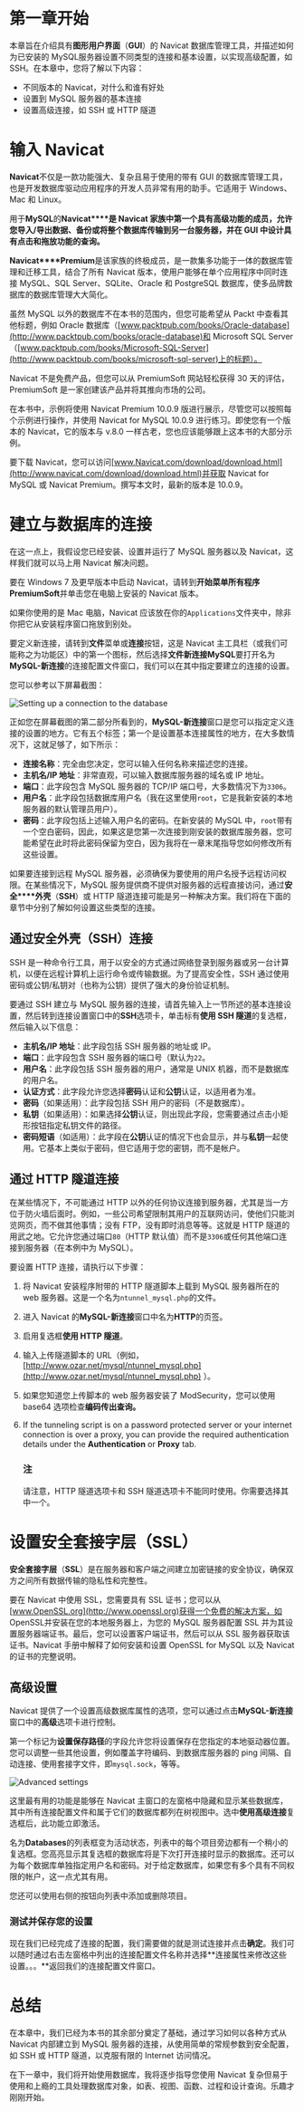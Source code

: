 # 第一章开始

本章旨在介绍具有**图形用户界面**（**GUI**）的 Navicat 数据库管理工具，并描述如何为已安装的 MySQL服务器设置不同类型的连接和基本设置，以实现高级配置，如 SSH。在本章中，您将了解以下内容：

*   不同版本的 Navicat，对什么和谁有好处
*   设置到 MySQL 服务器的基本连接
*   设置高级连接，如 SSH 或 HTTP 隧道

# 输入 Navicat

**Navicat**不仅是一款功能强大、复杂且易于使用的带有 GUI 的数据库管理工具，也是开发数据库驱动应用程序的开发人员非常有用的助手。它适用于 Windows、Mac 和 Linux。

用于**MySQL**的**Navicat****是 Navicat 家族中第一个具有高级功能的成员，允许您导入/导出数据、备份或将整个数据库传输到另一台服务器，并在 GUI 中设计具有点击和拖放功能的查询。**

**Navicat****Premium**是该家族的终极成员，是一款集多功能于一体的数据库管理和迁移工具，结合了所有 Navicat 版本，使用户能够在单个应用程序中同时连接 MySQL、SQL Server、SQLite、Oracle 和 PostgreSQL 数据库，使多品牌数据库的数据库管理大大简化。

虽然 MySQL 以外的数据库不在本书的范围内，但您可能希望从 Packt 中查看其他标题，例如 Oracle 数据库（[www.packtpub.com/books/Oracle-database](http://www.packtpub.com/books/oracle-database)和 Microsoft SQL Server（[www.packtpub.com/books/Microsoft-SQL-Server](http://www.packtpub.com/books/microsoft-sql-server)上的标题）。

Navicat 不是免费产品，但您可以从 PremiumSoft 网站轻松获得 30 天的评估，PremiumSoft 是一家创建该产品并将其推向市场的公司。

在本书中，示例将使用 Navicat Premium 10.0.9 版进行展示，尽管您可以按照每个示例进行操作，并使用 Navicat for MySQL 10.0.9 进行练习。即使您有一个版本的 Navicat，它的版本与 v.8.0 一样古老，您也应该能够跟上这本书的大部分示例。

要下载 Navicat，您可以访问[www.Navicat.com/download/download.html](http://www.navicat.com/download/download.html)并获取 Navicat for MySQL 或 Navicat Premium。撰写本文时，最新的版本是 10.0.9。

# 建立与数据库的连接

在这一点上，我假设您已经安装、设置并运行了 MySQL 服务器以及 Navicat，这样我们就可以马上用 Navicat 解决问题。

要在 Windows 7 及更早版本中启动 Navicat，请转到**开始菜单****所有程序****PremiumSoft**并单击您在电脑上安装的 Navicat 版本。

如果你使用的是 Mac 电脑，Navicat 应该放在你的`Applications`文件夹中，除非你把它从安装程序窗口拖放到别处。

要定义新连接，请转到**文件**菜单或**连接**按钮，这是 Navicat 主工具栏（或我们可能称之为功能区）中的第一个图标，然后选择**文件****新连接****MySQL**要打开名为**MySQL-新连接**的连接配置文件窗口，我们可以在其中指定要建立的连接的设置。

您可以参考以下屏幕截图：

![Setting up a connection to the database](img/7461EN_01_01.jpg)

正如您在屏幕截图的第二部分所看到的，**MySQL-新连接**窗口是您可以指定定义连接的设置的地方。它有五个标签；第一个是设置基本连接属性的地方，在大多数情况下，这就足够了，如下所示：

*   **连接名称**：完全由您决定，您可以输入任何名称来描述您的连接。
*   **主机名/IP 地址**：非常直观，可以输入数据库服务器的域名或 IP 地址。
*   **端口**：此字段包含 MySQL 服务器的 TCP/IP 端口号，大多数情况下为`3306`。
*   **用户名**：此字段包括数据库用户名（我在这里使用`root`，它是我新安装的本地服务器的默认管理员用户）。
*   **密码**：此字段包括上述输入用户名的密码。在新安装的 MySQL 中，`root`带有一个空白密码，因此，如果这是您第一次连接到刚安装的数据库服务器，您可能希望在此时将此密码保留为空白，因为我将在一章末尾指导您如何修改所有这些设置。

如果要连接到远程 MySQL 服务器，必须确保为要使用的用户名授予远程访问权限。在某些情况下，MySQL 服务提供商不提供对服务器的远程直接访问，通过**安全****外壳**（**SSH**）或 HTTP 隧道连接可能是另一种解决方案。我们将在下面的章节中分别了解如何设置这些类型的连接。

## 通过安全外壳（SSH）连接

SSH 是一种命令行工具，用于以安全的方式通过网络登录到服务器或另一台计算机，以便在远程计算机上运行命令或传输数据。为了提高安全性，SSH 通过使用密码或公钥/私钥对（也称为公钥）提供了强大的身份验证机制。

要通过 SSH 建立与 MySQL 服务器的连接，请首先输入上一节所述的基本连接设置，然后转到连接设置窗口中的**SSH**选项卡，单击标有**使用 SSH 隧道**的复选框，然后输入以下信息：

*   **主机名/IP 地址**：此字段包括 SSH 服务器的地址或 IP。
*   **端口**：此字段包含 SSH 服务器的端口号（默认为`22`。
*   **用户名**：此字段包括 SSH 服务器的用户，通常是 UNIX 机器，而不是数据库的用户名。
*   **认证方式**：此字段允许您选择**密码**认证和**公钥**认证，以适用者为准。
*   **密码**（如果适用）：此字段包括 SSH 用户的密码（不是数据库）。
*   **私钥**（如果适用）：如果选择**公钥**认证，则出现此字段，您需要通过点击小矩形按钮指定私钥文件的路径。
*   **密码短语**（如适用）：此字段在**公钥**认证的情况下也会显示，并与**私钥**一起使用。它基本上类似于密码，但它适用于您的密钥，而不是帐户。

## 通过 HTTP 隧道连接

在某些情况下，不可能通过 HTTP 以外的任何协议连接到服务器，尤其是当一方位于防火墙后面时。例如，一些公司希望限制其用户的互联网访问，使他们只能浏览网页，而不做其他事情；没有 FTP，没有即时消息等等。这就是 HTTP 隧道的用武之地。它允许您通过端口`80`（HTTP 默认值）而不是`3306`或任何其他端口连接到服务器（在本例中为 MySQL）。

要设置 HTTP 连接，请执行以下步骤：

1.  将 Navicat 安装程序附带的 HTTP 隧道脚本上载到 MySQL 服务器所在的 web 服务器。这是一个名为`ntunnel_mysql.php`的文件。
2.  进入 Navicat 的**MySQL-新连接**窗口中名为**HTTP**的页签。
3.  启用复选框**使用 HTTP 隧道**。
4.  输入上传隧道脚本的 URL（例如，[http://www.ozar.net/mysql/ntunnel_mysql.php](http://www.ozar.net/mysql/ntunnel_mysql.php) ）。
5.  如果您知道您上传脚本的 web 服务器安装了 ModSecurity，您可以使用 base64 选项检查**编码传出查询。**
6.  If the tunneling script is on a password protected server or your internet connection is over a proxy, you can provide the required authentication details under the **Authentication** or **Proxy** tab.

    ### 注

    请注意，HTTP 隧道选项卡和 SSH 隧道选项卡不能同时使用。你需要选择其中一个。

# 设置安全套接字层（SSL）

**安全****套接字****层**（**SSL**）是在服务器和客户端之间建立加密链接的安全协议，确保双方之间所有数据传输的隐私性和完整性。

要在 Navicat 中使用 SSL，您需要具有 SSL 证书；您可以从[www.OpenSSL.org](http://www.openssl.org)获得一个免费的解决方案，如 OpenSSL并安装在您的本地服务器上，为您的 MySQL 服务器配置 SSL 并为其设置服务器端证书。最后，您可以设置客户端证书，然后可以从 SSL 服务器获取该证书。Navicat 手册中解释了如何安装和设置 OpenSSL for MySQL 以及 Navicat 的证书的完整说明。

## 高级设置

Navicat 提供了一个设置高级数据库属性的选项，您可以通过点击**MySQL-新连接**窗口中的**高级**选项卡进行控制。

第一个标记为**设置保存路径**的字段允许您将设置保存在您指定的本地驱动器位置。您可以调整一些其他设置，例如覆盖字符编码、到数据库服务器的 ping 间隔、自动连接、使用套接字文件，即`mysql.sock`，等等。

![Advanced settings](img/7461EN_01_02.jpg)

这里最有用的功能是能够在 Navicat 主窗口的左窗格中隐藏和显示某些数据库，其中所有连接配置文件和属于它们的数据库都列在树视图中。选中**使用高级连接**复选框后，此功能立即激活。

名为**Databases**的列表框变为活动状态，列表中的每个项目旁边都有一个稍小的复选框。您高亮显示其复选框的数据库将是下次打开连接时显示的数据库。还可以为每个数据库单独指定用户名和密码。对于给定数据库，如果您有多个具有不同权限的帐户，这一点尤其有用。

您还可以使用右侧的按钮向列表中添加或删除项目。

### 测试并保存您的设置

现在我们已经完成了连接的配置，我们需要做的就是测试连接并点击**确定**。我们可以随时通过右击左窗格中列出的连接配置文件名称并选择**连接属性来修改这些设置。。。**返回我们的连接配置文件窗口。

# 总结

在本章中，我们已经为本书的其余部分奠定了基础，通过学习如何以各种方式从 Navicat 内部建立到 MySQL 服务器的连接，从使用简单的常规参数到安全配置，如 SSH 或 HTTP 隧道，以克服有限的 Internet 访问情况。

在下一章中，我们将开始使用数据库，我将逐步指导您使用 Navicat 复杂但易于使用和上瘾的工具处理数据库对象，如表、视图、函数、过程和设计查询。乐趣才刚刚开始。